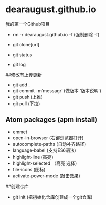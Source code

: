 # dearaugust.github.io
我的第一个Github项目

- rm -r dearaugust.github.io -f (强制删除 -f)

- git clone[url]
- git status
- git log

##修改有上传更新
- git add .
- git commit -m'messagr' (做版本 ‘版本说明’)
- git push (上推)
- git pull (下拉)

## Atom packages (apm install)
- emmet
- open-in-browser  (右键浏览器打开)
- autocomplete-paths  (自动补齐路径)
- language-babel  (支持ES6语法)
- highlight-line  (高亮)
- highlight-selected （高亮 选择）
- file-icons  (图标)
- activate-power-mode (敲击效果)

##创建仓库  
- git init (把初始化仓库创建成一个git仓库)
